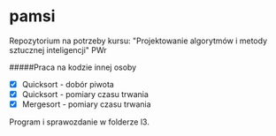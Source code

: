 # pamsi
Repozytorium na potrzeby kursu: "Projektowanie algorytmów i metody sztucznej inteligencji"
PWr

#####Praca na kodzie innej osoby
- [x] Quicksort - dobór piwota
- [x] Quicksort - pomiary czasu trwania
- [x] Mergesort - pomiary czasu trwania

Program i sprawozdanie w folderze l3.
